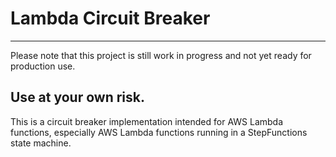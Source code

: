 # Lambda Circuit Breaker

---
Please note that this project is still work in progress and not yet ready for production use.

Use at your own risk.
---

This is a circuit breaker implementation intended for AWS Lambda functions, especially AWS Lambda functions running in
a StepFunctions state machine.
